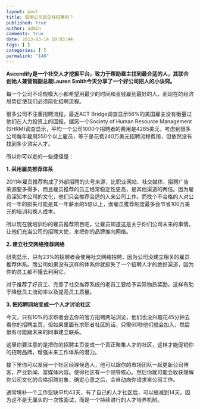```yaml
---
layout: post
title: 聪明公司是怎样招聘的？
published: true
author: admin
comments: true
date: 2013-03-14 10:03:44
tags: [ ]
categories: [ ]
permalink: "146"
---
```

**Ascendify是一个社交人才挖掘平台，致力于帮助雇主找到最合适的人，其联合创始人兼营销副总裁Lauren Smith今天分享了一个好公司招人的小诀窍。**

每一个公司不论规模大小都希望用最少的时间和金钱雇到最好的人，而现在的经济局势促使我们必须简化招聘流程。

很多公司不注重招聘流程，最近ACT Bridge调查显示56%的美国雇主没有衡量过他们在人力投资上的回报。据另一个Society of Human Resource Management (SHRM)调查显示，平均一个公司1000个招聘者的费用是4285美元，考虑到很多公司每年雇用550个以上雇员，等于是花费240万美元招聘流程费用，但依然没有找到多少顶尖人才。

所以你可以走的一些捷径是：
  
**1. 采用雇员推荐体系**

2011年雇员推荐构成了外部招聘的头号来源，比职业网站、社交媒体、招聘广告来源要多得多，而且雇员推荐的员工经常稳定性更高，是其他渠道的两倍。因为雇员深知本公司的文化，他们只会推荐合适的人来公司工作。而找个不合格的人对公司一年的损失可能是其一年薪水的5倍以上，而雇员推荐制度最多会节省100万美元的培训和换人成本。

所以现在就培训你的雇员推荐项目吧，让雇员知道这是关乎你们公司未来的事情，让他们充当公司的招聘大使，来把你的品牌推向网络。

**2. 建立社交网络推荐网络**

研究显示，只有23%的招聘者会使用社交网络招聘，因为公司没建立相关的雇员推荐体系。而公司如果没有这样的体系你就损失了一个招聘人才的绝好渠道，因为你的员工都不懂去利用它。

对于推荐了好员工、完善了社交推荐系统的老员工要给予实际物质奖励，这样有助于降低员工流动率以及提高员工质量。

**3. 把招聘网站变成一个人才讨论社区**

今天，只有10%的求职者会去你的官方招聘网站浏览，他们也没兴趣花45分钟去看你的招聘主页，但如果里面有求职者社区的话，只需60秒他们就会加入，然后很有可能跟未来的同事建立联系。

这里你要注意的是把你的招聘主页变成一个真正聚集人才的社区，这样才能促销你的招聘品牌，增强未来工作体系的潜力。

接下里你可以发展一个社区经理候选人，他可以跟你的市场团队一起更新公司博客，产业新闻、富媒体内容。使得社区有一个领导核心。然后你就可能会收获理解你公司文化的合格招聘对象，确定心意之后，会自动向你请求来公司工作。

通常填补一个工作空缺平均43天，有了自己的人才社区后，可以缩减到14天。因为这不是无厘头的一次性面试，而是一个持续进行的人才培养机制。